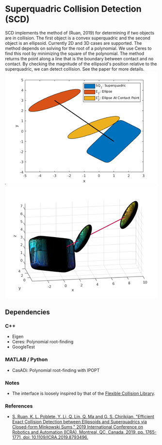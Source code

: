 Superquadric Collision Detection (SCD)
====
SCD implements the method of (Ruan, 2019) for determining if two objects are in collision. The first object is a convex superquadric and the second object is an ellipsoid. Currently 2D and 3D cases are supported. The method depends on solving for the root of a polynomial. We use Ceres to find this root by minimizing the square of the polynomial. The method returns the point along a line that is the boundary between contact and no contact. By checking the magnitude of the ellipsoid's position relative to the superquadric, we can detect collision. See the paper for more details. </br >
![](/doc/box_ellipse_2d.png)
![](/doc/cube_ellipsoid.png)

## Dependencies
### C++
* Eigen
* Ceres: Polynomial root-finding
* GoogleTest
### MATLAB / Python
* CasADi: Polynomial root-finding with IPOPT
### Notes
* The interface is loosely inspired by that of the [Flexible Collision Library](https://github.com/flexible-collision-library/fcl).
### References

* [S. Ruan, K. L. Poblete, Y. Li, Q. Lin, Q. Ma and G. S. Chirikjian, "Efficient Exact Collision Detection between Ellipsoids and Superquadrics via Closed-form Minkowski Sums," 2019 International Conference on Robotics and Automation (ICRA), Montreal, QC, Canada, 2019, pp. 1765-1771, doi: 10.1109/ICRA.2019.8793496.](https://ieeexplore.ieee.org/abstract/document/8793496)
```
